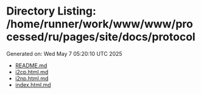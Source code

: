 # Directory Listing: /home/runner/work/www/www/processed/ru/pages/site/docs/protocol
Generated on: Wed May  7 05:20:10 UTC 2025

- [README.md](README.md)
- [i2cp.html.md](i2cp.html.md)
- [i2np.html.md](i2np.html.md)
- [index.html.md](index.html.md)
